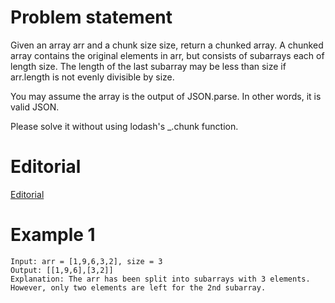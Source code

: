 # Problem statement

Given an array arr and a chunk size size, return a chunked array. A chunked array contains the original elements in arr, but consists of subarrays each of length size. The length of the last subarray may be less than size if arr.length is not evenly divisible by size.

You may assume the array is the output of JSON.parse. In other words, it is valid JSON.

Please solve it without using lodash's \_.chunk function.

# Editorial

[Editorial](https://leetcode.com/problems/chunk-array/editorial/?utm_campaign=DailyD21&utm_medium=Email&utm_source=Daily&gio_link_id=xogkVnzo)

# Example 1

```JS
Input: arr = [1,9,6,3,2], size = 3
Output: [[1,9,6],[3,2]]
Explanation: The arr has been split into subarrays with 3 elements. However, only two elements are left for the 2nd subarray.
```
